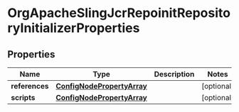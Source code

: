 
# OrgApacheSlingJcrRepoinitRepositoryInitializerProperties

## Properties
Name | Type | Description | Notes
------------ | ------------- | ------------- | -------------
**references** | [**ConfigNodePropertyArray**](ConfigNodePropertyArray.md) |  |  [optional]
**scripts** | [**ConfigNodePropertyArray**](ConfigNodePropertyArray.md) |  |  [optional]



